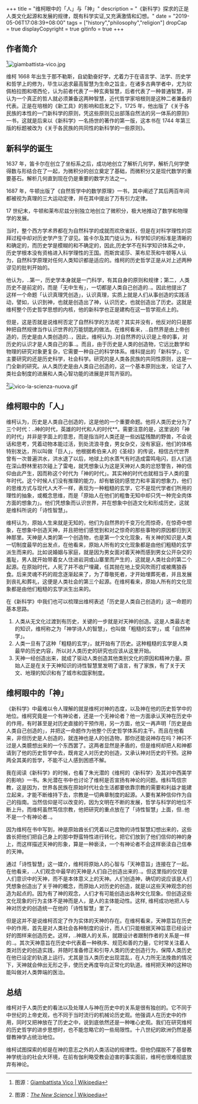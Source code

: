 +++
title = "维柯眼中的「人」与「神」"
description = "《新科学》探求的正是人类文化起源和发展的规律，既有科学实证,又充满激情和幻想。"
date = "2019-05-06T17:08:39+08:00"
tags = ["history","philosophy","religion"]
dropCap = true
displayCopyright = true
gitinfo = true
+++

## 作者简介

[^1]![giambattista-vico.jpg](/images/giambattista-vico.jpg "维柯")

维柯 1668 年出生于那不勒斯，自幼勤奋好学，尤着力于在语言学、法学、历史学和哲学上的修为，毕生以追求最高智慧为生命之旨圭，在诸多古典学者中，尤为钦佩柏拉图和塔西伦，认为前者代表了一种玄奥智慧，后者代表了一种普通智慧，并认为一个真正的哲人就必须兼备这两种智慧，近代哲学家培根则是这种二者兼备的代表。正是在培根的《新工具》的影响和启发之下，1725 年，他出版了《关于各民族的本性的一门新科学的原则，凭这些原则见出部落自然法的另一体系的原则》一书，这就是后来以《新科学》一名扬世的著作的第一版，这本书在 1744 年第三版的标题被改为《关于各民族的共同性的新科学的一些原则》。

## 新科学的诞生

1637 年，笛卡尔在创立了坐标系之后，成功地创立了解析几何学，解析几何学使得数与形结合在了一起，为微积分的创立奠定了基础，而微积分又是现代数学的重要基石。解析几何直到现在仍是重要的数学方法之一。

1687 年，牛顿出版了《自然哲学中的数学原理》一书，其中阐述了其后两百年间都被视为真理的三大运动定律，并在其中提出了万有引力定律。

17 世纪末，牛顿和莱布尼兹分别独立地创立了微积分，极大地推动了数学和物理学的发展。

当时，整个西方学术界都在为自然科学的成就而欢欣雀跃，但是在对科学理性的崇拜过程中却对历史学产生了谬见。笛卡尔及其门徒认为，科学知识的标准是清晰的和确定的，而历史学是模糊的和不确定的，因此,历史学不在科学知识体系之中，历史学根本没有资格进入科学理性的王国。而斯宾诺莎、莱布尼茨和牛顿等人认为，自然科学原理对任何人类知识都是适应的。维柯的历史哲学正是从对上述两种谬见的批判开始的。

他认为，..第一，历史学本身就是一门科学，有其自身的原则和规律；第二，人类历史不是前定的，而是「无中生有」，一切都是人类自己创造的..。因此他提出了这样一个命题「认识真理凭创造」，认识真理，实质上就是人们从事创造的实践活动，譬如，认识到神，也就是创造出了神，认识历史，也就创造出了历史。这就是维柯整个历史哲学思想的内核，他的新科学也正是建构在这一哲学观点上的。

但是，这是否就是说维柯否定了自然科学的方法呢？其实并没有，他反对的只是那种把自然规律当作认识世界的万能钥匙的做法。在维柯看来，..自然界是由上帝创造的，历史是由人类创造的..，因此，维柯认为..对自然界的认识是上帝的事，对历史的认识才是人类自己的事..。而且，由于历史是人类的创造物，它远比数学和物理的研究对象更复杂，它需要一种自己的科学体系。维科提出的「新科学」，它主要研究的还是历史科学，社会科学。研究的是人类各民族的共同性原则，这是一门全新的研究。从人类历史是由人类自己创造的，这一个基本原则出发，论证了人类社会制度的进展和人类心智功能的进展是并驾齐驱的。

[^2]![vico-la-scienza-nuova.gif](/images/vico-la-scienza-nuova.gif "《新科学》")

## 维柯眼中的「人」

维柯认为，历史是人类自己创造的，这是他的一个重要命题。他将人类历史分为了三个时代：..神的时代，英雄的时代和人的时代**。需要注意的是，这里说的「神的时代」并非是字面上的意思，而是指当时人类还是一些凶猛残酷的野兽，不会说话和思考，凭着动物本能过活，到处流浪寻食，男女杂交，没有家庭，他们的体格特别发达，所以叫做「巨人」，他根据希伯来人的《圣经》的传说，相信古代世界曾有一次普遍洪水，洪水退了以后，地球上的水蒸气有时造成雷鸣电闪，巨人们逃在深山野林里初次碰上了雷电，就凭想象认为这是天神对人类的忿怒警告，神的信仰由此产生，因而称这个时代为「神的时代」。其实神的时代也就相当于人类的童年时代。这个时候人们没有推理的能力，却有敏锐的感觉力和丰富的想象力，他们的思维方式与现代人大不一样，表现为一种粗糙的玄学，它不是现代学者们所用的理性的抽象，或概念思维，而是「原始人在他们的粗鲁无知中却只凭一种完全肉体方面的想象力」。他们凭想象而认识世界，并在想象中创造文化和形成历史，这就是维科所说的「诗性智慧」。

维柯认为，原始人生来就是无知的，他们为自然界的千变万化而惊奇，在惊奇中想象，在想象中创造天神，并且把他们感觉到和对之惊奇的那些事物的原因都归到天神那里。天神是人类的第一个创造物，也是第一个文化现象，有关神的知识是人类一切制度最早的出发点，在他看来，原始人所有的文化现象都是由他们粗糙的玄学派生而来的。比如说婚姻与家庭，就是因为男女面对着天神而感到男女公开杂交的羞耻，男人就开始带着女人住进岩洞或山寨里而产生的，这就是人类社会的第二个起源。在原始时代，人死了并不收尸埋藏，任其抛在地上受风吹雨打或被鹰狼吞食。后来灵魂不朽的观念逐渐起来了，为了尊敬死者，才开始埋葬死者，并且发展到丧礼和葬礼，这便是人类社会的第三个起源。在维柯看来，原始人所有的文化现象都是由他们粗糙的玄学派生出来的。

在《新科学》中我们也可以梳理出维柯表述「历史是人类自己创造的」这一命题的基本思路。

1. 人类从无文化过渡到有历史，关键的一步就是对天神的创造。这是人类最古老的知识，维柯称之为「神学诗人的智慧」，也叫做「粗糙的玄学」，或「自然神学」。
2. 人类一旦有了这种「粗糙的玄学」，就开始有了历史。这种粗糙的玄学是人类最早的历史内容，所以对人类历史的研究也应该从这里开始。
3. 天神一经创造出来，就成了驱动人类创造其他类别文化的原因和精神力量。原始人正是在关于天神知识的诗性智慧里发明了语言，有了家族，有了关于天文、地理的知识和有了城市和国家制度。

## 维柯眼中的「神」

《新科学》中最难以令人理解的就是维柯对神的态度，以及神在他的历史哲学中的地位。维柯究竟是一个有神论者，还是一个无神论者？他一方面承认天神在历史中的作用，有时甚至是对历史直接的干预作用，另一方面，他又一再声明「历史是由人类自己创造的」，并把这一命题作为他整个历史哲学体系的主干。而且在他看来，非但历史是人创造的，就连神也是人的创造物，那你还能说神存在吗？神只不过是人类臆想出来的一个东西罢了。这两者显然是矛盾的，但是维柯却把人和神都请到了他的历史哲学中去，既肯定人对历史的创造，又承认神对历史的干预。这种两全其美的哲学，不能不让人感到困惑不解。

我在阅读《新科学》的时候，也看了朱光潜的《维柯的〈新科学〉及其对中西美学的影响》一书。朱光潜在书中也讨论了维柯是否宣扬有神论的问题。维科笃信宗教，这是因为，世界各民族在原始时代社会生活都要依靠宗教的需要和利益才能建立起来，才能不断维持下去，宗教是一切典章制度的起源。人要有某种信仰作为自己的指南。当然信仰是可以改变的，因为文明在不断的发展，哲学与科学的地位不断上升。而维柯虽然笃信宗教，他把研究的重点放在了「诗性智慧」上面，但..他不是一个有神论者..。

因为维柯在书中写到，神是原始酋长们凭着以己度物的诗性智慧幻想出来的，这些酋长把他们把自己身上的那中野蛮特性进行转化，把它们放到了他们信仰的神的身上，而这样描述天神的形象，算是一种亵渎，一个有神论者不会这样亵渎自己信奉的天神。

通过「诗性智慧」这一媒介，维柯将原始人的心智与「天神意旨」连接在了一起。在他看来，..人们观念中最早的天神是人们自己创造出来的..。但这里指的仅仅是人们意识中的天神，而不是本体意义上的天神。人们创造神，确切的说应该是人们凭想象创造出了关于神的概念，而原始人对历史的创造，就是以这些天神观念的创造为起点的。因为有了神的观念，人们才有可能创造出各种文化现象。但创造这些文化现象的行为主体不是神而是人，是人的主体能动性。这样, 维柯成功地把人与神对历史的创造统一在他的「诗性智慧」里了。

但是这并不是说维柯否定了作为实体的天神的存在。在维柯看来，天神意旨在历史中的作用，首先是对人类社会各种制度的设计，而人们只能根据天神旨意已经设计好的图样来创造历史。这样，..神跟人的关系，就跟设计者跟制作者的关系是一样的..。其次天神意旨在历史中代表着一种秩序、规范和善的力量，它时常关注着人类对历史的创造实践，并随时准备修正和引导人类的历史创造行为，保障人类历史在他已设定的轨道上运行。尤其是当人类历史出现混乱，在人力所无法挽救的情况下，天神就会伸出无形之手，使历史再度导向正常化的轨道。维柯把天神的这种功能叫做对人类弊端的医治。

## 总结

维柯对于人类历史的看法以及处理人与神在历史中的关系是很有独创的。它不同于中世纪的上帝史观，也不同于当时流行的机械论历史观。他强调人在历史中的作用，同时又把神放在了历史之中，说到底依然还是一种唯心史观。我们在研究维柯的历史哲学的进步思想时，也不能忽略它的一些局限性。十八世纪的欧洲仍然是基督教神学占统治地位。

维柯试图探索的却是在神的意志之外的人类活动的规律性。但他仍摆脱不了基督教神学统治的社会大环境，在前有伽利略受教会迫害的事实面前，维柯也很难彻底放弃有神论。

[^1]: 图源：[Giambattista Vico | Wikipedia](https://en.wikipedia.org/wiki/Giambattista_Vico)
[^2]: 图源：[*The New Science* | Wikipedia](https://en.wikipedia.org/wiki/The_New_Science)